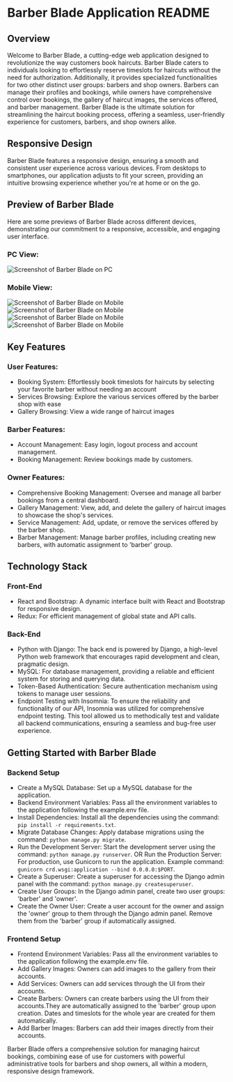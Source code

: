 <h1>Barber Blade Application README</h1>
<h2>Overview</h2>
Welcome to Barber Blade, a cutting-edge web application designed to revolutionize the way customers book haircuts. Barber Blade caters to individuals looking to effortlessly reserve timeslots for haircuts without the need for authorization. Additionally, it provides specialized functionalities for two other distinct user groups: barbers and shop owners. Barbers can manage their profiles and bookings, while owners have comprehensive control over bookings, the gallery of haircut images, the services offered, and barber management. Barber Blade is the ultimate solution for streamlining the haircut booking process, offering a seamless, user-friendly experience for customers, barbers, and shop owners alike.
<h2>Responsive Design</h2>
Barber Blade features a responsive design, ensuring a smooth and consistent user experience across various devices. From desktops to smartphones, our application adjusts to fit your screen, providing an intuitive browsing experience whether you're at home or on the go.
<h2>Preview of Barber Blade</h2>
Here are some previews of Barber Blade across different devices, demonstrating our commitment to a responsive, accessible, and engaging user interface.

<h3>PC View:</h3>

![Screenshot of Barber Blade on PC](./frontend/src/assets/barber-blade-pc-view.jpg)

<h3>Mobile View:</h3>

![Screenshot of Barber Blade on Mobile](./frontend/src/assets/barber-blade-mobile-view.jpg)
![Screenshot of Barber Blade on Mobile](./frontend/src/assets/barber-blade-mobile-view2.jpg)
![Screenshot of Barber Blade on Mobile](./frontend/src/assets/barber-blade-mobile-view3.jpg)
![Screenshot of Barber Blade on Mobile](./frontend/src/assets/barber-blade-mobile-view4.jpg)

<h2>Key Features</h2>
<h3>User Features:</h3>
<ul>
    <li>Booking System: Effortlessly book timeslots for haircuts by selecting your favorite barber without needing an account</li>
    <li>Services Browsing: Explore the various services offered by the barber shop with ease</li>
    <li>Gallery Browsing: View a wide range of haircut images</li>
</ul>
<h3>Barber Features:</h3>
<ul>
    <li>Account Management: Easy login, logout process and account management.</li>
    <li>Booking Management: Review bookings made by customers.</li>
</ul>
<h3>Owner Features:</h3>
<ul>
    <li>Comprehensive Booking Management: Oversee and manage all barber bookings from a central dashboard.</li>
    <li>Gallery Management: View, add, and delete the gallery of haircut images to showcase the shop's services.</li>
    <li>Service Management: Add, update, or remove the services offered by the barber shop.</li>
    <li>Barber Management: Manage barber profiles, including creating new barbers, with automatic assignment to 'barber' group.</li>
</ul>
<h2>Technology Stack</h2>
<h3>Front-End</h3>
<ul>
    <li>React and Bootstrap: A dynamic interface built with React and Bootstrap for responsive design.</li>
    <li> Redux: For efficient management of global state and API calls.</li>
</ul>

<h3>Back-End</h3>
<ul>
    <li>Python with Django: The back end is powered by Django, a high-level Python web framework that encourages rapid development and clean, pragmatic design.</li>
    <li>MySQL: For database management, providing a reliable and efficient system for storing and querying data.</li>
    <li>Token-Based Authentication: Secure authentication mechanism using tokens to manage user sessions.</li>
    <li>Endpoint Testing with Insomnia: To ensure the reliability and functionality of our API, Insomnia was utilized for comprehensive endpoint testing. This tool allowed us to methodically test and validate all backend communications, ensuring a seamless and bug-free user experience.</li>
</ul>

<h2>Getting Started with Barber Blade</h2>
<h3>Backend Setup</h3>
<ul>
    <li>Create a MySQL Database: Set up a MySQL database for the application.</li>
    <li>Backend Environment Variables: Pass all the environment variables to the application following the example.env file.</li>
    <li>Install Dependencies: Install all the dependencies using the command: <code>pip install -r requirements.txt</code>.</li>
    <li>Migrate Database Changes: Apply database migrations using the command: <code>python manage.py migrate</code>.</li>
    <li>Run the Development Server: Start the development server using the command: <code>python manage.py runserver</code>. OR Run the Production Server: For production, use Gunicorn to run the application. Example command: <code>gunicorn crd.wsgi:application --bind 0.0.0.0:$PORT</code>.</li>
    <li>Create a Superuser: Create a superuser for accessing the Django admin panel with the command: <code>python manage.py createsuperuser</code>.</li>
    <li>Create User Groups: In the Django admin panel, create two user groups: 'barber' and 'owner'.</li>
    <li>Create the Owner User: Create a user account for the owner and assign the 'owner' group to them through the Django admin panel. Remove them from the 'barber' group if automatically assigned.</li>
</ul>
<h3>Frontend Setup</h3>
<ul>
    <li>Frontend Environment Variables: Pass all the environment variables to the application following the example.env file.</li>
    <li>Add Gallery Images: Owners can add images to the gallery from their accounts.</li>
    <li>Add Services: Owners can add services through the UI from their accounts.</li>
    <li>Create Barbers: Owners can create barbers using the UI from their accounts.They are automatically assigned to the 'barber' group upon creation. Dates and timeslots for the whole year are created for them automatically.</li>
    <li>Add Barber Images: Barbers can add their images directly from their accounts.</li>
</ul>

Barber Blade offers a comprehensive solution for managing haircut bookings, combining ease of use for customers with powerful administrative tools for barbers and shop owners, all within a modern, responsive design framework.

